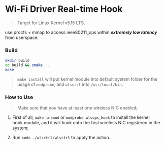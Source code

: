 # Wi-Fi Driver Real-time Hook
> Target for Linux Kernel v5.15 LTS.

use procfs + mmap to access ieee80211_ops within ***extremely low latency*** from userspace.

<!--
### Brief Introduction
The common tools used to communicate with wireless NIC driver are `iwconfig` and `iw`.
* `iwconfig` is based on `ioctl` which is time-consuming and deprecated.
* `iw` is based on `nl80211` interface implemented via system socket, and its latency would be extremely large when the system is under heavy burden.

So, this project is aiming at providing very small and reliable latency (<<1ms) control on `ieee80211_ops` in `mac80211` module. This toolkit is consisted of *kernel-space* hook module and *user-space* program, which are connected via ***direct memory access*** mounted on `procfs`.
The memory r/w is currently implemented in synchronized block writing/reading (to be lockless ring-buffer impl).


As a demo, this project currently only provides access to `conf_tx` function in `mac80211` kernel module, which could alter the wireless channel access priority.s
-->

### Build
```bash
mkdir build
cd build && cmake ..
make
```
> `make install` will put kernel module into default system folder for the usage of `modprobe`, and `wlsctrl` into `/usr/local/bin`.

### How to Use
> Make sure that you have at least one wireless NIC enabled;
1. First of all, `make insmod` or `modprobe wlsops_hook` to install the kernel hook module, and it will hook onto the first wireless NIC registered in the system;

2. Run `sudo ./wlsctrl/wlsctrl` to apply the action.
